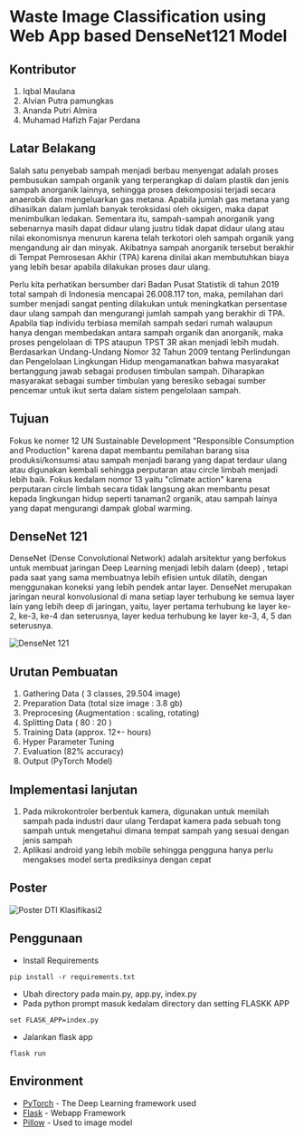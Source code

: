 # Waste Image Classification using Web App based DenseNet121 Model

## Kontributor
1. Iqbal Maulana
2. Alvian Putra pamungkas
3. Ananda Putri Almira
4. Muhamad Hafizh Fajar Perdana

## Latar Belakang
Salah satu penyebab sampah menjadi berbau menyengat adalah proses pembusukan sampah organik yang terperangkap di dalam plastik dan jenis sampah anorganik lainnya, sehingga proses dekomposisi terjadi secara anaerobik dan mengeluarkan gas metana. Apabila jumlah gas metana yang dihasilkan dalam jumlah banyak teroksidasi oleh oksigen, maka dapat menimbulkan ledakan.  Sementara itu, sampah-sampah anorganik yang sebenarnya masih dapat didaur ulang justru tidak dapat didaur ulang atau nilai ekonomisnya menurun karena telah terkotori oleh sampah organik yang mengandung air dan minyak. Akibatnya sampah anorganik tersebut berakhir di Tempat Pemrosesan Akhir (TPA) karena dinilai akan membutuhkan biaya yang lebih besar apabila dilakukan proses daur ulang.

Perlu kita perhatikan bersumber dari Badan Pusat Statistik di tahun 2019 total sampah di Indonesia mencapai 26.008.117 ton, maka, pemilahan dari sumber menjadi sangat penting dilakukan untuk meningkatkan persentase daur ulang sampah dan mengurangi jumlah sampah yang berakhir di TPA. Apabila tiap individu terbiasa memilah sampah sedari rumah walaupun hanya dengan membedakan antara sampah organik dan anorganik, maka proses pengelolaan di TPS ataupun TPST 3R akan menjadi lebih mudah. Berdasarkan Undang-Undang Nomor 32 Tahun 2009 tentang Perlindungan dan Pengelolaan Lingkungan Hidup mengamanatkan bahwa masyarakat bertanggung jawab sebagai produsen timbulan sampah. Diharapkan masyarakat sebagai sumber timbulan yang beresiko sebagai sumber pencemar untuk ikut serta dalam sistem pengelolaan sampah. 

## Tujuan 
Fokus ke nomer 12 UN Sustainable Development "Responsible Consumption and Production" karena dapat membantu pemilahan barang sisa produksi/konsumsi atau sampah menjadi barang yang dapat terdaur ulang atau digunakan kembali sehingga perputaran atau circle limbah menjadi lebih baik. Fokus kedalam nomor 13 yaitu "climate action" karena perputaran circle limbah secara tidak langsung akan membantu pesat kepada lingkungan hidup seperti tanaman2 organik, atau sampah lainya yang dapat mengurangi dampak global warming.

## DenseNet 121
DenseNet (Dense Convolutional Network) adalah arsitektur yang berfokus untuk membuat jaringan Deep Learning menjadi lebih dalam (deep) , tetapi pada saat yang sama membuatnya lebih efisien untuk dilatih, dengan menggunakan koneksi yang lebih pendek antar layer. DenseNet merupakan jaringan neural konvolusional di mana setiap layer terhubung ke semua layer lain yang lebih deep di jaringan, yaitu, layer pertama terhubung ke layer ke-2, ke-3, ke-4 dan seterusnya, layer kedua terhubung ke layer ke-3, 4, 5 dan seterusnya.

![DenseNet 121](https://i.ibb.co/pyWqv59/Whats-App-Image-2020-12-16-at-19-12-46.jpg)


## Urutan Pembuatan
1. Gathering Data ( 3 classes, 29.504 image)
2. Preparation Data (total size image : 3.8 gb)
3. Preprocesing (Augmentation : scaling, rotating) 
4. Splitting Data ( 80 : 20 )
5. Training Data (approx. 12+- hours)
6. Hyper Parameter Tuning
7. Evaluation (82% accuracy)
8. Output (PyTorch Model)


## Implementasi lanjutan
1. Pada mikrokontroler berbentuk kamera, digunakan untuk memilah sampah pada industri daur ulang Terdapat kamera pada sebuah tong sampah untuk mengetahui dimana tempat sampah yang sesuai dengan jenis sampah
2. Aplikasi android yang lebih mobile sehingga pengguna hanya perlu mengakses model serta prediksinya dengan cepat

## Poster

![Poster DTI Klasifikasi2](https://user-images.githubusercontent.com/15316744/102346892-316f6c80-3fd2-11eb-99d8-2786b86803cb.jpg)

## Penggunaan
* Install Requirements
```
pip install -r requirements.txt
```

* Ubah directory pada main.py, app.py, index.py
* Pada python prompt masuk kedalam directory dan setting FLASKK APP

```
set FLASK_APP=index.py
```

* Jalankan flask app

```
flask run
```

## Environment

* [PyTorch](https://pytorch.org/) - The Deep Learning framework used
* [Flask](https://github.com/pallets/flask/) - Webapp Framework
* [Pillow](https://pypi.org/project/Pillow/) - Used to image model

